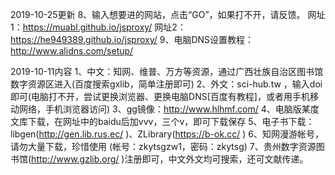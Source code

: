 2019-10-25更新
8、输入想要进的网站，点击“GO”，如果打不开，请反馈。
网址1：https://muabl.github.io/jsproxy/
网址2：https://he949389.github.io/jsproxy/ 
9、电脑DNS设置教程：http://www.alidns.com/setup/ 


2019-10-11内容
1、中文：知网、维普、万方等资源，通过广西壮族自治区图书馆数字资源区进入(百度搜索gxlib，简单注册即可)
2、外文：sci-hub.tw ，输入doi即可(电脑打不开，尝试更换浏览器、更换电脑DNS[百度有教程]，或者用手机移动网络，手机浏览器访问)
3、gg镜像：http://www.hlhmf.com/
4、电脑版某度文库下载，在网址中的baidu后加vvv，三个v，即可下载保存
5、电子书下载：libgen(http://gen.lib.rus.ec/ )、ZLibrary(https://b-ok.cc/ )
6、知网漫游帐号，请勿大量下载，珍惜使用 (帐号：zkytsgzw1，密码：zkytsg)
7、贵州数字资源图书馆(http://www.gzlib.org/ )注册即可，中文外文均可搜索，还可文献传递。
